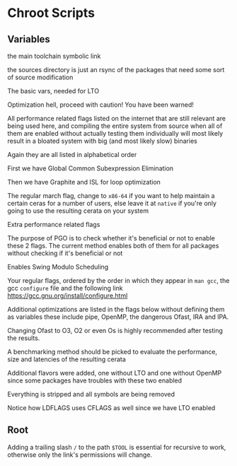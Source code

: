 # Chroot Scripts

## Variables
the main toolchain symbolic link

the sources directory is just an rsync of the packages that need some
sort of source modification

The basic vars, needed for LTO

Optimization hell, proceed with caution!
You have been warned!

All performance related flags listed on the internet that are still
relevant are being used here, and compiling the entire system from 
source when all of them are enabled without actually testing them
individually will most likely result in a bloated system with big 
(and most likely slow) binaries

Again they are all listed in alphabetical order

First we have Global Common Subexpression Elimination

Then we have Graphite and ISL for loop optimization

The regular march flag, change to `x86-64` if you want to help
maintain a certain ceras for a number of users, else leave it at 
`native` if you're only going to use the resulting cerata on your system

Extra performance related flags

The purpose of PGO is to check whether it's beneficial or not to 
enable these 2 flags. The current method enables both of them for all
packages without checking if it's beneficial or not

Enables Swing Modulo Scheduling

Your regular flags, ordered by the order in which they appear in 
`man gcc`, the gcc `configure` file and the following link 
https://gcc.gnu.org/install/configure.html

Additional optimizations are listed in the flags below without 
defining them as variables these include pipe, OpenMP, the dangerous 
Ofast, IRA and IPA.

Changing Ofast to O3, O2 or even Os is highly recommended after 
testing the results.

A benchmarking method should be picked to evaluate the performance,
size and latencies of the resulting cerata

Additional flavors were added, one without LTO and one without OpenMP
since some packages have troubles with these two enabled

Everything is stripped and all symbols are being removed

Notice how LDFLAGS uses CFLAGS as well since we have LTO enabled

## Root

Adding a trailing slash `/` to the path `$TOOL` is essential for recursive to
work, otherwise only the link's permissions will change.
